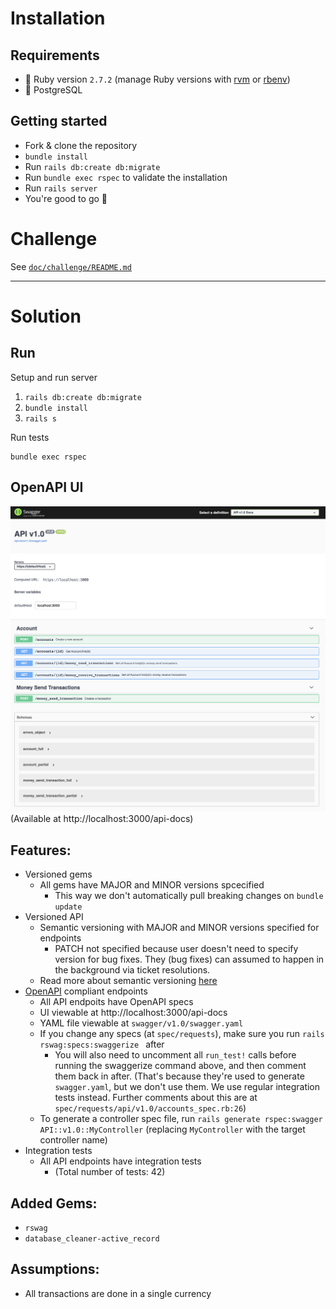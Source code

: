# Installation

## Requirements

- :gem: Ruby version `2.7.2` (manage Ruby versions with [rvm](https://rvm.io/) or [rbenv](https://github.com/rbenv/rbenv))
- :elephant: PostgreSQL

## Getting started

- Fork & clone the repository
- `bundle install`
- Run `rails db:create db:migrate`
- Run `bundle exec rspec` to validate the installation
- Run `rails server`
- You're good to go :tada:

# Challenge

See [`doc/challenge/README.md`](./doc/challenge/README.md)

______

# Solution

## Run
Setup and run server
1. `rails db:create db:migrate`
2. `bundle install`
3. `rails s`

Run tests
```
bundle exec rspec
```

## OpenAPI UI
![swagger ui](./public/swagger_ui.png)
(Available at http://localhost:3000/api-docs)

## Features:
- Versioned gems
  - All gems have MAJOR and MINOR versions spcecified
    - This way we don't automatically pull breaking changes on `bundle update`
- Versioned API
  - Semantic versioning with MAJOR and MINOR versions specified for endpoints
    - PATCH not specified because user doesn't need to specify version for bug fixes. They (bug fixes) can assumed to happen in the background via ticket resolutions.
  - Read more about semantic versioning [here](https://semver.org/)
- [OpenAPI](https://swagger.io/specification/) compliant endpoints
  - All API endpoits have OpenAPI specs
  - UI viewable at http://localhost:3000/api-docs
  - YAML file viewable at `swagger/v1.0/swagger.yaml`
  - If you change any specs (at `spec/requests`), make sure you run `rails rswag:specs:swaggerize ` after
    - You will also need to uncomment all `run_test!` calls before running the swaggerize command above, and then comment them
    back in after. (That's because they're used to generate `swagger.yaml`, but we don't use them. We use regular integration tests
    instead. Further comments about this are at `spec/requests/api/v1.0/accounts_spec.rb:26`)
  - To generate a controller spec file, run `rails generate rspec:swagger API::v1.0::MyController` (replacing `MyController` with the target controller name)
- Integration tests
  - All API endpoints have integration tests
    - (Total number of tests: 42)

## Added Gems:
- `rswag`
- `database_cleaner-active_record`

## Assumptions:
- All transactions are done in a single currency


